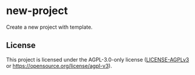 # new-project

Create a new project with template.

## License

This project is licensed under the AGPL-3.0-only license ([LICENSE-AGPLv3] or <https://opensource.org/license/agpl-v3>).

[LICENSE-AGPLv3]: https://github.com/aittkx-template/new-project/blob/main/LICENSE
